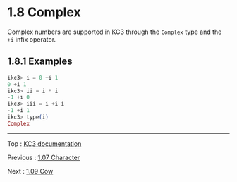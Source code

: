 # 1.8 Complex

Complex numbers are supported in KC3 through the `Complex` type and
the `+i` infix operator.

## 1.8.1 Examples

```elixir
ikc3> i = 0 +i 1
0 +i 1
ikc3> ii = i * i
-1 +i 0
ikc3> iii = i +i i
-1 +i 1
ikc3> type(i)
Complex
```

---

Top : [KC3 documentation](../)

Previous : [1.07 Character](1.07_Character)

Next : [1.09 Cow](1.09_Cow)

